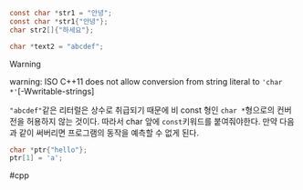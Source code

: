 ```c
const char *str1 = "안녕";
const char *str1{"안녕"};
char str2[]{"하세요"};
```
```cpp
char *text2 = "abcdef";
```
>[!warning]
warning: ISO C++11 does not allow conversion from string literal to 
`'char *'`[-Wwritable-strings]

`"abcdef"`같은 리터럴은 상수로 취급되기 때문에 비 const 형인 `char *`형으로의 컨버전을 허용하지 않는 것이다. 따라서 char 앞에 `const`키워드를 붙여줘야한다.
만약 다음과 같이 써버리면 프로그램의 동작을 예측할 수 없게 된다.
```cpp
char *ptr{"hello"}; 
ptr[1] = 'a';
```

#cpp